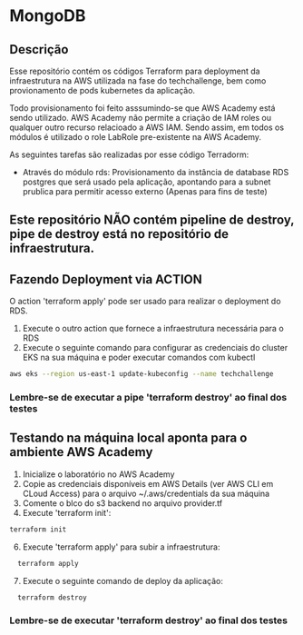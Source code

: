 # MongoDB

## Descrição

Esse repositório contém os códigos Terraform para deployment da infraestrutura na AWS utilizada na fase do techchallenge, bem como provionamento de pods kubernetes da aplicação.

Todo provisionamento foi feito asssumindo-se que AWS Academy está sendo utilizado.  AWS Academy não permite a criação de IAM roles ou qualquer outro recurso relacioado a AWS IAM. Sendo assim, em todos os módulos é utilizado o role LabRole pre-existente na AWS Academy.

As seguintes tarefas são realizadas por esse código Terradorm:

* Através do módulo rds: Provisionamento da instância de database RDS postgres que será usado pela aplicação, apontando para a subnet prublica para permitir acesso externo (Apenas para fins de teste)

## Este repositório NÃO contém pipeline de destroy, pipe de destroy está no repositório de infraestrutura.

## Fazendo Deployment via ACTION

O action 'terraform apply' pode ser usado para realizar o deployment do RDS.

1. Execute o outro action que fornece a infraestrutura necessária para o RDS
2. Execute o seguinte comando para configurar as credenciais do cluster EKS na sua máquina e poder executar comandos com kubectl
```bash
aws eks --region us-east-1 update-kubeconfig --name techchallenge
```
### Lembre-se de executar a pipe 'terraform destroy' ao final dos testes

## Testando na máquina local aponta para o ambiente AWS Academy

1. Inicialize o laboratório no AWS Academy
2. Copie as credenciais disponíveis em AWS Details (ver AWS CLI em CLoud Access) para o arquivo ~/.aws/credentials da sua máquina
3. Comente o blco  do s3 backend no arquivo provider.tf
5. Execute 'terraform init':
```bash
terraform init
```
6. Execute 'terraform apply' para subir a infraestrutura:
```bash
  terraform apply
```
7. Execute o seguinte comando de deploy da aplicação:
```bash
  terraform destroy
```

### Lembre-se de executar 'terraform destroy' ao final dos testes